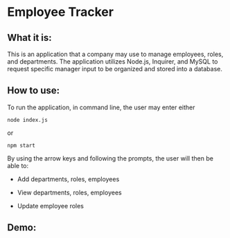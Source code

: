 # Employee Tracker #

## What it is:

This is an application that a company may use to manage employees, roles, and departments. The application utilizes Node.js, Inquirer, and MySQL to request specific manager input to be organized and stored into a database.

## How to use:

To run the application, in command line, the user may enter either

```
node index.js
```

or

```
npm start
```

By using the arrow keys and following the prompts, the user will then be able to:

* Add departments, roles, employees

* View departments, roles, employees

* Update employee roles

## Demo:
